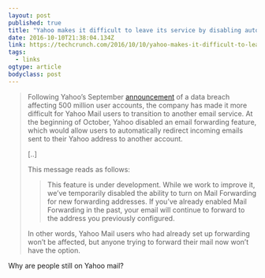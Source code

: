 ```yaml
---
layout: post 
published: true 
title: "Yahoo makes it difficult to leave its service by disabling automatic email forwarding" 
date: 2016-10-10T21:38:04.134Z 
link: https://techcrunch.com/2016/10/10/yahoo-makes-it-difficult-to-leave-its-service-by-disabling-email-forwarding/ 
tags:
  - links
ogtype: article 
bodyclass: post 
---
```


> Following Yahoo’s September [announcement](https://techcrunch.com/2016/09/22/yahoo-confirms-state-sponsored-attacker-stole-personal-data-of-at-least-500-million-users/) of a data breach affecting 500 million user accounts, the company has made it more difficult for Yahoo Mail users to transition to another email service. At the beginning of October, Yahoo disabled an email forwarding feature, which would allow users to automatically redirect incoming emails sent to their Yahoo address to another account.
> 
> [..]
> 
> This message reads as follows:
> 
> > This feature is under development. While we work to improve it, we’ve temporarily disabled the ability to turn on Mail Forwarding for new forwarding addresses. If you’ve already enabled Mail Forwarding in the past, your email will continue to forward to the address you previously configured.
> 
> In other words, Yahoo Mail users who had already set up forwarding won’t be affected, but anyone trying to forward their mail now won’t have the option.

Why are people still on Yahoo mail? 
